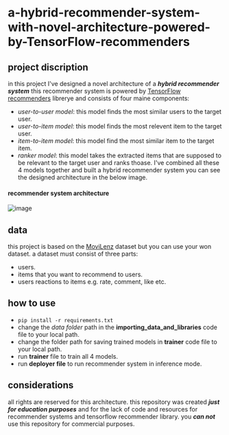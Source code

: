 # a-hybrid-recommender-system-with-novel-architecture-powered-by-TensorFlow-recommenders
## project discription
in this project I've designed a novel architecture of a ***hybrid recommender system*** this recommender system is powered by [TensorFlow recommenders](https://www.tensorflow.org/recommenders) librerye and consists of four maine components:
* _user-to-user model_: this model finds the most similar users to the target user.
* _user-to-item model_: this model finds the most relevent item to the target user.
* _item-to-item model_: this model find the most similar item to the target item.
* _ranker model_: this model takes the extracted items that are supposed to be relevant to the target user and ranks thoase.
I've combined all these 4 models together and built a hybrid recommender system you can see the designed architecture in the below image.  
#### recommender system architecture
![image](https://user-images.githubusercontent.com/74808396/181871669-08617051-b02b-41de-b1bc-ec5ff4f9585b.png)
## data
this project is based on the [MoviLenz](https://grouplens.org/datasets/movielens/) dataset but you can use your won dataset.
a dataset must consist of three parts:
- users.
- items that you want to recommend to users.
- users reactions to items e.g. rate, comment, like etc.
## how to use 
- `pip install -r requirements.txt`
- change the _data folder_ path in the **importing_data_and_libraries** code file to your local path.
- change the folder path for saving trained models in **trainer** code file to your local path.
- run **trainer** file to train all 4 models.
- run **deployer file** to run recommender system in inference mode.
## considerations
all rights are reserved for this architecture.
this repository was created ***just for education purposes*** and for the lack of code and resources for recommender systems and tensorflow recommender library. 
you ***can not*** use this repository for commercial purposes.
